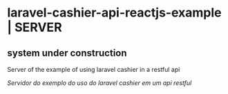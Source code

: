 # laravel-cashier-api-reactjs-example | SERVER

## system under construction

Server of the example of using laravel cashier in a restful api

*Servidor do exemplo do uso do laravel cashier em um api restful*
